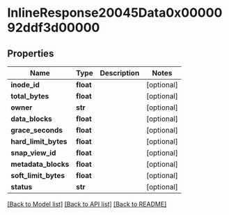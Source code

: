 # InlineResponse20045Data0x0000092ddf3d00000

## Properties
Name | Type | Description | Notes
------------ | ------------- | ------------- | -------------
**inode_id** | **float** |  | [optional] 
**total_bytes** | **float** |  | [optional] 
**owner** | **str** |  | [optional] 
**data_blocks** | **float** |  | [optional] 
**grace_seconds** | **float** |  | [optional] 
**hard_limit_bytes** | **float** |  | [optional] 
**snap_view_id** | **float** |  | [optional] 
**metadata_blocks** | **float** |  | [optional] 
**soft_limit_bytes** | **float** |  | [optional] 
**status** | **str** |  | [optional] 

[[Back to Model list]](../README.md#documentation-for-models) [[Back to API list]](../README.md#documentation-for-api-endpoints) [[Back to README]](../README.md)

